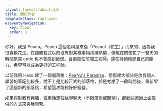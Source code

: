```yaml
---
layout: layouts/about.njk
title: 關於作者
templateClass: tmpl-post
eleventyNavigation:
  key: About
  order: 3
---
```


你好，我是 Peanu。Peanu 這個名稱是來從「Peanut（花生）」而來的，因為我很喜歡花生。在接觸程式以前沒有對某樣事物抱持熱情，但現在既使花了一整天的時間來寫 code 也不會感到疲憊。目前擔任前端工程師，還在持續精進自己的能力，希望可以成為更好的工程師。

以前我用 Hexo 建了一個部落格：[PeaNu's Paradise](https://jubeatt.github.io/)，但那裡大部分是放我個人學習的筆記比較多，說不上是比較正式的部落格，於是考慮了一段時間後，重新架了這個新的部落格，希望這次能夠好好經營。

如果你對我有興趣，或單純想找我聊聊天（不限技術或閒聊），都歡迎透過上面提供的方式來與我聯繫。
